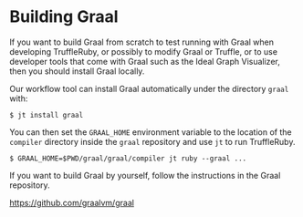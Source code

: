 # Building Graal

If you want to build Graal from scratch to test running with Graal when
developing TruffleRuby, or possibly to modify Graal or Truffle, or to use
developer tools that come with Graal such as the Ideal Graph Visualizer, then
you should install Graal locally.

Our workflow tool can install Graal automatically under the directory `graal` with:

```
$ jt install graal
```

You can then set the `GRAAL_HOME` environment variable to the location of the
`compiler` directory inside the `graal` repository and use `jt` to run TruffleRuby.

```
$ GRAAL_HOME=$PWD/graal/graal/compiler jt ruby --graal ...
```

If you want to build Graal by yourself, follow the instructions in the Graal repository.

https://github.com/graalvm/graal
